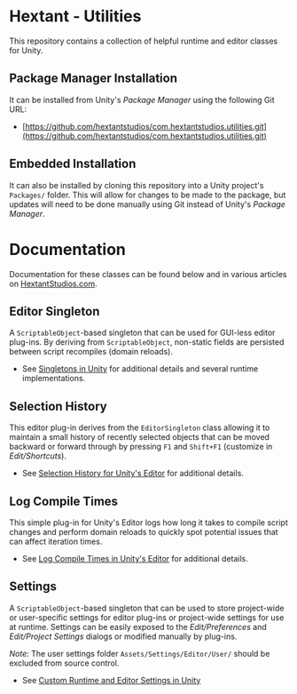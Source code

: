 # Hextant - Utilities

This repository contains a collection of helpful runtime and editor classes for Unity. 

## Package Manager Installation

It can be installed from Unity's *Package Manager* using the following Git URL:

* [https://github.com/hextantstudios/com.hextantstudios.utilities.git](https://github.com/hextantstudios/com.hextantstudios.utilities.git)

## Embedded Installation

It can also be installed by cloning this repository into a Unity project's `Packages/` folder. This will allow for changes to be made to the package, but updates will need to be done manually using Git instead of Unity's *Package Manager*.

# Documentation

Documentation for these classes can be found below and in various articles on [HextantStudios.com](https://HextantStudios.com).

## Editor Singleton

A `ScriptableObject`-based singleton that can be used for GUI-less editor plug-ins. By deriving from `ScriptableObject`, non-static fields are persisted between script recompiles (domain reloads). 

* See [Singletons in Unity](https://hextantstudios.com/unity-singletons/) for additional details and several runtime implementations.

## Selection History

This editor plug-in derives from the `EditorSingleton` class allowing it to maintain a small history of recently selected objects that can be moved backward or forward through by pressing `F1` and `Shift+F1` (customize in *Edit/Shortcuts*).

* See [Selection History for Unity's Editor](https://hextantstudios.com/unity-selection-history/) for additional details.

## Log Compile Times

This simple plug-in for Unity's Editor logs how long it takes to compile script changes and perform domain reloads to quickly spot potential issues that can affect iteration times.

* See [Log Compile Times in Unity's Editor](https://hextantstudios.com/unity-log-compile-times/) for additional details.

## Settings

A `ScriptableObject`-based singleton that can be used to store project-wide or user-specific settings for editor plug-ins or project-wide settings for use at runtime. Settings can be easily exposed to the *Edit/Preferences* and *Edit/Project Settings* dialogs or modified manually by plug-ins. 

*Note:* The user settings folder `Assets/Settings/Editor/User/` should be excluded from source control.

* See [Custom Runtime and Editor Settings in Unity](https://HextantStudios.com/unity-custom-settings)